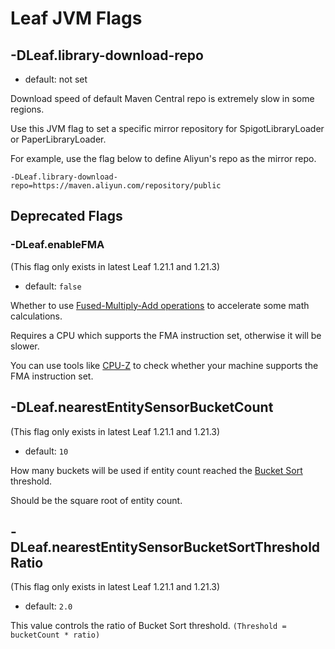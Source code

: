 # Leaf JVM Flags

## -DLeaf.library-download-repo
* default: not set

Download speed of default Maven Central repo is extremely slow in some regions.

Use this JVM flag to set a specific mirror repository for SpigotLibraryLoader or PaperLibraryLoader.

For example, use the flag below to define Aliyun's repo as the mirror repo.
```
-DLeaf.library-download-repo=https://maven.aliyun.com/repository/public
```

## Deprecated Flags

### -DLeaf.enableFMA
(This flag only exists in latest Leaf 1.21.1 and 1.21.3)
* default: `false`

Whether to use [Fused-Multiply-Add operations](https://en.wikipedia.org/wiki/Multiply%E2%80%93accumulate_operation) to accelerate some math calculations.

Requires a CPU which supports the FMA instruction set, otherwise it will be slower.

You can use tools like [CPU-Z](https://www.cpuid.com/softwares/cpu-z.html) to check whether your machine supports the FMA instruction set.

## -DLeaf.nearestEntitySensorBucketCount
(This flag only exists in latest Leaf 1.21.1 and 1.21.3)
* default: `10`

How many buckets will be used if entity count reached the [Bucket Sort](https://en.wikipedia.org/wiki/Bucket_sort) threshold.

Should be the square root of entity count.

## -DLeaf.nearestEntitySensorBucketSortThresholdRatio
(This flag only exists in latest Leaf 1.21.1 and 1.21.3)
* default: `2.0`

This value controls the ratio of Bucket Sort threshold. `(Threshold = bucketCount * ratio)`
